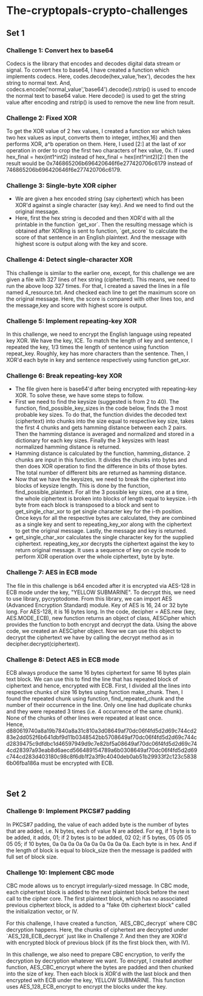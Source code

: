 # The-cryptopals-crypto-challenges
<h2>Set 1</h2>
<h3>Challenge 1: Convert hex to base64</h3>
<p>Codecs is the library that encodes and decodes digital data stream or signal. To convert hex to base64, I have created a function which implements codecs. Here, codes.decode(hex_value,'hex'), decodes the hex string to normal text. And, codecs.encode('normal_value','base64').decode().rstrip() is used to encode the normal text to base64 value. Here decode() is used to get the string value after encoding and rstrip() is used to remove the new line from result.</p>
<h3>Challenge 2: Fixed XOR</h3>
<p>To get the XOR value of 2 hex values, I created a function xor which takes two hex values as input, converts them to integer, int(hex,16) and then performs XOR, a^b operation on them. Here, I used [2:] at the last of xor operation in order to crop the first two characters of hex value, 0x. If i used hex_final = hex(int1^int2) instead of hex_final = hex(int1^int2)[2:] then the result would be 0x746865206b696420646f6e277420706c6179 instead of 746865206b696420646f6e277420706c6179.</p>
<h3>Challenge 3: Single-byte XOR cipher</h3>
<p><ul><li>We are given a hex encoded string (say ciphertext) which has been XOR'd against a single character (say key). And we need to find out the original message.</li>
<li>Here, first the hex string is decoded and then XOR'd with all the printable in the function `get_xor`. Then the resulting message which is obtained after XORing is sent to function, `get_score` to calculate the score of that sentence in an English plaintext. And the message with highest score is output along with the key and score.</li></ul></p>
<h3>Challenge 4: Detect single-character XOR</h3>
<p>This challenge is similar to the earlier one, except, for this challenge we are given a file with 327 lines of hex string (ciphertext). This means, we need to run the above loop 327 times. For that, I created a saved the lines in a file named 4_resource.txt. And checked each line to get the maximum score on the original message. Here, the score is compared with other lines too, and the message,key and score with highest score is output.</p>
<h3>Challenge 5: Implement repeating-key XOR</h3>
<p>In this challenge, we need to encrypt the English language using repeated key XOR. We have the key, ICE. To match the length of key and sentence, I repeated the key, 1/3 times the length of sentence using function repeat_key. Roughly, key has more characters than the sentence. Then, I XOR'd each byte in key and sentence respectively using function get_xor.</p>
<h3>Challenge 6: Break repeating-key XOR</h3>
<p>
<ul><li>The file given here is base64'd after being encrypted with repeating-key XOR. To solve these, we have some steps to follow.</li>
<li>First we need to find the keysize (suggested is from 2 to 40). The function, find_possible_key_sizes in the code below, finds the 3 most probable key sizes. To do that, the function divides the decoded text (ciphertext) into chunks into the size equal to respective key size, takes the first 4 chunks and gets hamming distance between each 2 pairs. Then the hamming distance is averaged and normalized and stored in a dictionary for each key sizes. Finally the 3 keysizes with least normalized hamming distance is returned.</li>
<li>Hamming distance is calculated by the function, hamming_distance. 2 chunks are input in this function. It divides the chunks into bytes and then does XOR operation to find the difference in bits of those bytes. The total number of different bits are returned as hamming distance.</li>
<li>Now that we have the keysizes, we need to break the ciphertext into blocks of keysize length. This is done by the function, find_possible_plaintext. For all the 3 possible key sizes, one at a time, the whole ciphertext is broken into blocks of length equal to keysize. i-th byte from each block is transposed to a block and sent to get_single_char_xor to get single character key for the i-th position. Once keys for all the respective bytes are calculated, they are combined as a single key and sent to repeating_key_xor along with the ciphertext to get the original message. Lastly, the message and key is returned.</li>
<li>get_single_char_xor calculates the single character key for the supplied ciphertext. repeating_key_xor decrypts the ciphertext against the key to return original message. It uses a sequence of key on cycle mode to perform XOR operation over the whole ciphertext, byte by byte. </li>
</ul
</p>
<h3>Challenge 7: AES in ECB mode</h3>
<p>The file in this challenge is b64 encoded after it is encrypted via AES-128 in ECB mode under the key, "YELLOW SUBMARINE". To decrypt this, we need to use library, pycryptodome. From this library, we can import AES (Advanced Encryption Standard) module. Key of AES is 16, 24 or 32 byte long. For AES-128, it is 16 bytes long. In the code, decipher = AES.new (key, AES.MODE_ECB), new function returns an object of class, AESCipher which provides the function to both encrypt and decrypt the data. Using the above code, we created an AESCipher object. Now we can use this object to decrypt the ciphertext we have by calling the decrypt method as in decipher.decrypt(ciphertext). </p>
<h3>Challenge 8: Detect AES in ECB mode</h3>
<p>ECB always produce the same 16 bytes ciphertext for same 16 bytes plain text block. We can use this to find the line that has repeated block of ciphertext and hence, encrypted with ECB. First, I divided all the lines into respective chunks of size 16 bytes using function make_chunk. Then, I found the repeated chunk using function, find_repeated_chunk and the number of their occurrence in the line. Only one line had duplicate chunks and they were repeated 3 times (i.e. 4 occurrence of the same chunk). None of the chunks of other lines were repeated at least once. </br> Hence, d880619740a8a19b7840a8a31c810a3d08649af70dc06f4fd5d2d69c744cd283e2dd052f6b641dbf9d11b0348542bb5708649af70dc06f4fd5d2d69c744cd2839475c9dfdbc1d46597949d9c7e82bf5a08649af70dc06f4fd5d2d69c744cd28397a93eab8d6aecd566489154789a6b0308649af70dc06f4fd5d2d69c744cd283d403180c98c8f6db1f2a3f9c4040deb0ab51b29933f2c123c58386b06fba186a must be encrypted with ECB.</p>
</br>
<h2>Set 2</h2>
<h3>Challenge 9: Implement PKCS#7 padding</h3>
<p>In PKCS#7 padding, the value of each added byte is the number of bytes that are added, i.e. N bytes, each of value N are added. For eg, if 1 byte is to be added, it adds, 01; if 2 bytes is to be added, 02 02; if 5 bytes, 05 05 05 05 05; if 10 bytes, 0a 0a 0a 0a 0a 0a 0a 0a 0a 0a. Each byte is in hex. And if the length of block is equal to block_size then the message is padded with full set of block size.</p>
<h3>Challenge 10: Implement CBC mode</h3>
<p>CBC mode allows us to encrypt irregularly-sized message. In CBC mode, each ciphertext block is added to the next plaintext block before the next call to the cipher core. The first plaintext block, which has no associated previous ciphertext block, is added to a "fake 0th ciphertext block" called the initialization vector, or IV.</p>
<p>For this challenge, I have created a function, `AES_CBC_decrypt` where CBC decryption happens. Here, the chunks of ciphertext are decrypted under `AES_128_ECB_decrypt` just like in Challenge 7. And then they are XOR'd with encrypted block of previous block (if its the first block then, with IV).</p>
<p>In this challenge, we also need to prepare CBC encryption, to verify the decryption by decryption whatever we want. To encrypt, I created another function, AES_CBC_encrypt where the bytes are padded and then chunked into the size of key. Then each block is XOR'd with the last block and then encrypted with ECB under the key, YELLOW SUBMARINE. This function uses AES_128_ECB_encrypt to encrypt the blocks under the key.</p>

